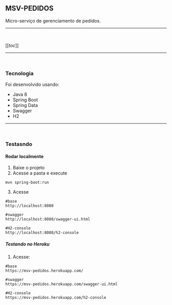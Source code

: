 ## MSV-PEDIDOS

Micro-serviço de gerenciamento de pedidos.

---
<br>

[[_toc_]]


---
<br>

### Tecnologia

Foi desenvolvido usando:
- Java 8
- Spring Boot
- Spring Data
- Swagger
- H2 

---
<br>

### Testasndo

#### Rodar localmente

1. Baixe o projeto 
2. Acesse a pasta e execute

```shellscript
mvn spring-boot:run 
```
3. Acesse 

```shellscript
#base
http://localhost:8080

#swagger
http://localhost:8080/swagger-ui.html

#H2-console
http://localhost:8080/h2-console
```


##### Testando no Heroku 

1. Acesse:


```shellscript
#base
https://msv-pedidos.herokuapp.com/

#swagger
https://msv-pedidos.herokuapp.com/swagger-ui.html

#H2-console
https://msv-pedidos.herokuapp.com/h2-console
```